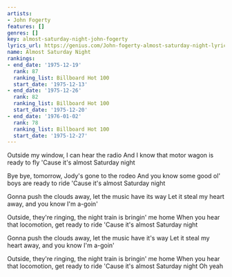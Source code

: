 ```yaml
---
artists:
- John Fogerty
features: []
genres: []
key: almost-saturday-night-john-fogerty
lyrics_url: https://genius.com/John-fogerty-almost-saturday-night-lyrics
name: Almost Saturday Night
rankings:
- end_date: '1975-12-19'
  rank: 87
  ranking_list: Billboard Hot 100
  start_date: '1975-12-13'
- end_date: '1975-12-26'
  rank: 82
  ranking_list: Billboard Hot 100
  start_date: '1975-12-20'
- end_date: '1976-01-02'
  rank: 78
  ranking_list: Billboard Hot 100
  start_date: '1975-12-27'
---
```

Outside my window, I can hear the radio
And I know that motor wagon is ready to fly
'Cause it's almost Saturday night

Bye bye, tomorrow, Jody's gone to the rodeo
And you know some good ol' boys are ready to ride
'Cause it's almost Saturday night

Gonna push the clouds away, let the music have its way
Let it steal my heart away, and you know I'm a-goin'

Outside, they're ringing, the night train is bringin' me home
When you hear that locomotion, get ready to ride
'Cause it's almost Saturday night

Gonna push the clouds away, let the music have it's way
Let it steal my heart away, and you know I'm a-goin'

Outside, they're ringing, the night train is bringin' me home
When you hear that locomotion, get ready to ride
'Cause it's almost Saturday night
Oh yeah
